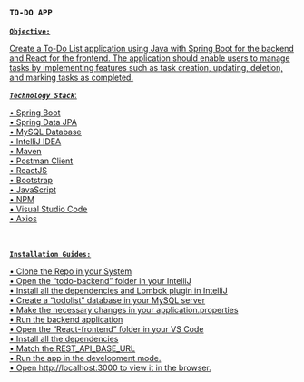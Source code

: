### `TO-DO APP`<br />


<u>**`Objective:`**<u><br />


Create a To-Do List application using Java with Spring Boot for the backend and React for the frontend. The application should enable users to manage tasks by implementing features such as task creation, updating, deletion, and marking tasks as completed.


***`Technology Stack`***:

•	Spring Boot                                                                                                                                                         
•	Spring Data JPA<br />
•	MySQL Database<br />
•	IntelliJ IDEA<br />
•	Maven<br />
•	Postman Client<br />
•	ReactJS<br />
•	Bootstrap<br />
•	JavaScript<br />
•	NPM<br />
•	 Visual Studio Code <br />
•	Axios<br />
<br /><br />
 

 
**`Installation Guides:`**<br />

•	Clone the Repo in your System<br />
•	Open the “todo-backend” folder in your IntelliJ<br />
•	Install all the dependencies and Lombok plugin in IntelliJ<br />
•	Create a “todolist” database in your MySQL server<br />
•	Make the necessary changes in your application.properties<br />
•	Run the backend application<br />
•	Open the “React-frontend” folder in your VS Code<br />
•	Install all the dependencies<br />
•	Match the REST_API_BASE_URL<br />
•	Run the app in the development mode.<br />
•	Open http://localhost:3000 to view it in the browser.<br />




